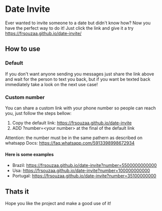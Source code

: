 # Date Invite
Ever wanted to invite someone to a date but didn't know how? Now you have the perfect way to do it! Just click the link and give it a try https://frsouzaa.github.io/date-invite/

## How to use
### Default
If you don't want anyone sending you messages just share the link above and wait for the person to text you back, but if you want be texted back immediately take a look on the next use case!

### Custom number
You can share a custom link with your phone number so people can reach you, just follow the steps bellow:

1. Copy the default link: https://frsouzaa.github.io/date-invite
2. ADD ?number=\<your number> at the final of the default link
  
Attention: the number must be in the same pathern as described on whatsapp Docs: https://faq.whatsapp.com/5913398998672934

#### Here is some examples
- Brazil: https://frsouzaa.github.io/date-invite?number=5500000000000
- Usa: https://frsouzaa.github.io/date-invite?number=100000000000
- Portugal: https://frsouzaa.github.io/date-invite?number=35100000000

## Thats it
Hope you like the project and make a good use of it!